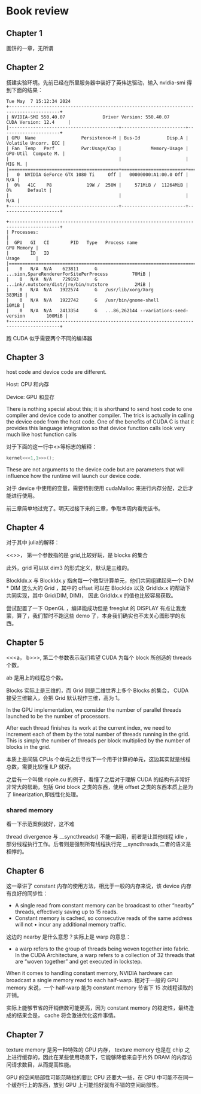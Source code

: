 # Book review
## Chapter 1
画饼的一章，无所谓
## Chapter 2
搭建实验环境。先前已经在所里服务器中装好了英伟达驱动，输入 nvidia-smi 得到下面的结果：
```
Tue May  7 15:12:34 2024
+-----------------------------------------------------------------------------------------+
| NVIDIA-SMI 550.40.07              Driver Version: 550.40.07      CUDA Version: 12.4     |
|-----------------------------------------+------------------------+----------------------+
| GPU  Name                 Persistence-M | Bus-Id          Disp.A | Volatile Uncorr. ECC |
| Fan  Temp   Perf          Pwr:Usage/Cap |           Memory-Usage | GPU-Util  Compute M. |
|                                         |                        |               MIG M. |
|=========================================+========================+======================|
|   0  NVIDIA GeForce GTX 1080 Ti     Off |   00000000:A1:00.0 Off |                  N/A |
|  0%   41C    P8             19W /  250W |     571MiB /  11264MiB |      0%      Default |
|                                         |                        |                  N/A |
+-----------------------------------------+------------------------+----------------------+

+-----------------------------------------------------------------------------------------+
| Processes:                                                                              |
|  GPU   GI   CI        PID   Type   Process name                              GPU Memory |
|        ID   ID                                                               Usage      |
|=========================================================================================|
|    0   N/A  N/A    623811      G   ...sion,SpareRendererForSitePerProcess         70MiB |
|    0   N/A  N/A    729193      G   ...ink/.nutstore/dist/jre/bin/nutstore          2MiB |
|    0   N/A  N/A   1922574      G   /usr/lib/xorg/Xorg                            383MiB |
|    0   N/A  N/A   1922742      G   /usr/bin/gnome-shell                           10MiB |
|    0   N/A  N/A   2413354      G   ...86,262144 --variations-seed-version        100MiB |
+-----------------------------------------------------------------------------------------+
```
跑 CUDA 似乎需要两个不同的编译器
## Chapter 3
host code and device code are different.

Host: CPU 和内存

Device: GPU 和显存

There is nothing special about this; it is shorthand to send host code to one compiler and device code to another compiler. The trick is actually in calling the device code from the host code. One of the benefits of CUDA C is that it provides this language integration so that device function calls look very much like host function calls

对于下面的这一行中<>等标志的解释：
```C
kernel<<<1,1>>>();
```
These are not arguments to the device code but are parameters that will influence how the runtime will launch our device code.

对于 device 中使用的变量，需要特别使用 cudaMalloc 来进行内存分配，之后才能进行使用。

前三章简单地过完了。明天过接下来的三章，争取本周内看完该书。

## Chapter 4
对于其中 julia的解释：

<<<a>>>， 第一个参数指的是 grid,比较好玩，是 blocks 的集合

此外，grid 可以以 dim3 的形式定义，默认是三维的。

BlockIdx.x 与 BlockIdx.y 指向每一个微型计算单元，他们共同组建起来一个 DIM * DIM 这么大的 Grid ，其中的 offset 可以在 BlockIdx 以及 GridIdx.x 的帮助下共同实现，其中 Grid(DIM, DIM)， 因此 GridIdx.x 的值也比较容易获取。

尝试配置了一下 OpenGL ，编译能成功但是 freeglut 的 DISPLAY 有点让我发蒙，算了，我们暂时不跑这些 demo 了，本身我们确实也不太关心图形学的东西。

## Chapter 5
<<<a， b>>>, 第二个参数表示我们希望 CUDA 为每个 block 所创造的 threads 个数。

ab 是用上的线程总个数。

Blocks 实际上是三维的，而 Grid 则是二维世界上多个 Blocks 的集合， CUDA 接受三维输入，会把 Grid 默认视作三维，高为 1。

In the GPU implementation, we consider the number of parallel threads launched to be the number of processors.

After each thread finishes its work at the current index, we need to increment each of them by the total number of threads running in the grid. This is simply the number of threads per block multiplied by the number of blocks in the grid.

本质上是间隔 CPUs 个单元之后寻找下一个用于计算的单元，这边其实就是线程总数，需要比较懂 ILP 就好。

之后有一个叫做 ripple.cu 的例子，看懂了之后对于理解 CUDA 的结构有非常好非常大的帮助，包括 Grid block 之类的东西，使用 offset 之类的东西本质上是为了 linearization,即线性化处理。

### shared memory
看一下示范案例就好，这不难

thread divergence 与 __syncthreads() 不能一起用，前者是让其他线程 idle ，部分线程执行工作。后者则是强制所有线程执行完 __syncthreads,二者的语义是相悖的。

## Chapter 6
这一章讲了 constant 内存的使用方法，相比于一般的内存来说，该 device 内存有良好的同步性：
- A single read from constant memory can be broadcast to other “nearby” threads, effectively saving up to 15 reads.
- Constant memory is cached, so consecutive reads of the same address will not • incur any additional memory traffic.

这边的 nearby 是什么意思？实际上是 warp 的意思：
- a warp refers to the group of threads being woven together into fabric. In the CUDA Architecture, a warp refers to a collection of 32 threads that are “woven together” and get executed in lockstep.

When it comes to handling constant memory, NVIDIA hardware can broadcast a single memory read to each half-warp. 相对于一般的 GPU memory 来说，一个 half-warp 能为 constant memory 节省下 15 次线程读取的开销。

实际上能够节省的开销倍数可能更高，因为 constant memory 的稳定性，最终造成的结果会是， cache 将会激进优化这件事情。

## Chapter 7
texture memory 是另一种特殊的 GPU 内存， texture memory 也是在 chip 之上进行缓存的，因此在某些使用场景下，它能够降低来自于片外 DRAM 的内存访问请求数目，从而提高性能。

GPU 的空间局部性可能范畴拉的要比 CPU 还要大一些，在 CPU 中可能不在同一个缓存行上的东西，放到 GPU 上可能恰好就有不错的空间局部性。

